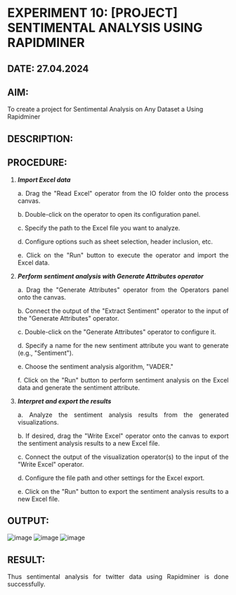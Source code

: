 # EXPERIMENT 10: [PROJECT] SENTIMENTAL ANALYSIS USING RAPIDMINER
## DATE: 27.04.2024
## AIM:
To create a project for Sentimental Analysis on Any Dataset a Using Rapidminer
## DESCRIPTION: 
<div align = "justify">

## PROCEDURE:
1) ***Import Excel data***
    <p>a. Drag the "Read Excel" operator from the IO folder onto the process canvas.
    <p>b. Double-click on the operator to open its configuration panel.
    <p>c. Specify the path to the Excel file you want to analyze.
    <p>d. Configure options such as sheet selection, header inclusion, etc.
    <p>e. Click on the "Run" button to execute the operator and import the Excel data.
2) ***Perform sentiment analysis with Generate Attributes operator***
    <p>a. Drag the "Generate Attributes" operator from the Operators panel onto the canvas.
    <p>b. Connect the output of the "Extract Sentiment" operator to the input of the "Generate Attributes" operator.
    <p>c. Double-click on the "Generate Attributes" operator to configure it.
    <p>d. Specify a name for the new sentiment attribute you want to generate (e.g., "Sentiment").
    <p>e. Choose the sentiment analysis algorithm, "VADER."
    <p>f. Click on the "Run" button to perform sentiment analysis on the Excel data and generate the sentiment attribute.
3) ***Interpret and export the results***
    <p>a. Analyze the sentiment analysis results from the generated visualizations.
    <p>b. If desired, drag the "Write Excel" operator onto the canvas to export the sentiment analysis results to a new Excel file.
    <p>c. Connect the output of the visualization operator(s) to the input of the "Write Excel" operator.
    <p>d. Configure the file path and other settings for the Excel export.
    <p>e. Click on the "Run" button to export the sentiment analysis results to a new Excel file.

## OUTPUT:
![image](https://github.com/Rithigasri/WDM_EXP10/assets/93427256/1a65e2bf-9a6d-4fb1-bb97-d800ffc6312f)
![image](https://github.com/Rithigasri/WDM_EXP10/assets/93427256/4b802e65-9080-453f-be69-fcc84b8909ed)
![image](https://github.com/Rithigasri/WDM_EXP10/assets/93427256/97ff7773-b087-4e08-96bb-24c0e01efd35)


## RESULT:
Thus sentimental analysis for twitter data using Rapidminer is done successfully.
